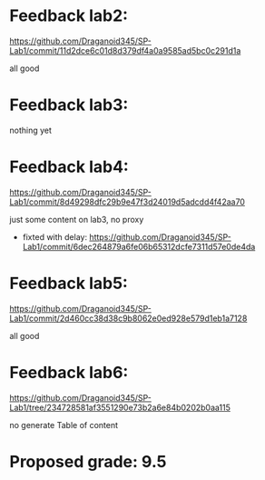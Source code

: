 # Feedback lab2: 
https://github.com/Draganoid345/SP-Lab1/commit/11d2dce6c01d8d379df4a0a9585ad5bc0c291d1a

all good

# Feedback lab3:
nothing yet

# Feedback lab4:
https://github.com/Draganoid345/SP-Lab1/commit/8d49298dfc29b9e47f3d24019d5adcdd4f42aa70

just some content on lab3, no proxy 

- fixted with delay: https://github.com/Draganoid345/SP-Lab1/commit/6dec264879a6fe06b65312dcfe7311d57e0de4da

# Feedback lab5:
https://github.com/Draganoid345/SP-Lab1/commit/2d460cc38d38c9b8062e0ed928e579d1eb1a7128

all good

# Feedback lab6:
https://github.com/Draganoid345/SP-Lab1/tree/234728581af3551290e73b2a6e84b0202b0aa115

no generate Table of content

# Proposed grade: 9.5
